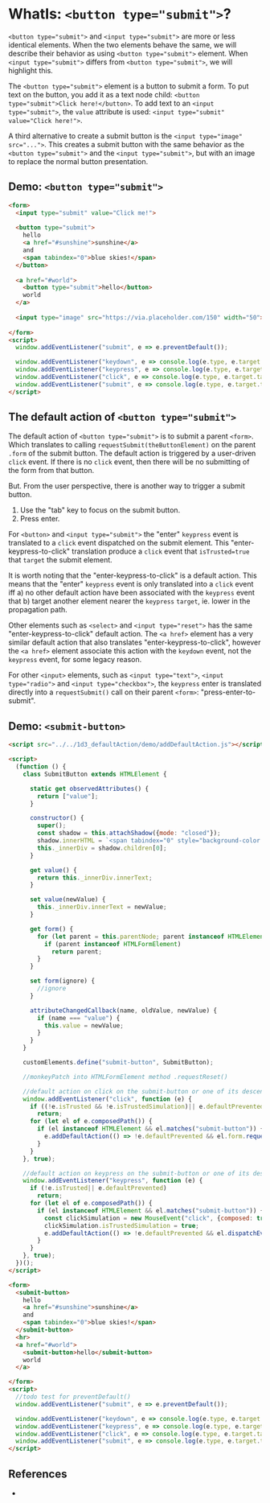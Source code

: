 # WhatIs: `<button type="submit">`?

`<button type="submit">` and `<input type="submit">` are more or less identical elements. When the two elements behave the same, we will describe their behavior as using `<button type="submit">` element. When `<input type="submit">` differs from `<button type="submit">`, we will highlight this.

The `<button type="submit">` element is a button to submit a form. To put text on the button, you add it as a text node child: `<button type="submit">Click here!</button>`. To add text to an `<input type="submit">`, the `value` attribute is used: `<input type="submit" value="Click here!">`. 

A third alternative to create a submit button is the `<input type="image" src="...">`. This creates a submit button with the same behavior as the `<button type="submit">` and the `<input type="submit">`, but with an image to replace the normal button presentation.

## Demo: `<button type="submit">`

```html
<form>
  <input type="submit" value="Click me!">
  
  <button type="submit">
    hello 
    <a href="#sunshine">sunshine</a>
    and 
    <span tabindex="0">blue skies!</span>
  </button>
  
  <a href="#world">
    <button type="submit">hello</button>
    world
  </a>
  
  <input type="image" src="https://via.placeholder.com/150" width="50">
  
</form>
<script>
  window.addEventListener("submit", e => e.preventDefault());

  window.addEventListener("keydown", e => console.log(e.type, e.target.tagName, e));
  window.addEventListener("keypress", e => console.log(e.type, e.target.tagName, e));
  window.addEventListener("click", e => console.log(e.type, e.target.tagName, e));
  window.addEventListener("submit", e => console.log(e.type, e.target.tagName, e));
</script>
```

## The default action of `<button type="submit">`

The default action of `<button type="submit">` is to submit a parent `<form>`. Which translates to calling `requestSubmit(theButtonElement)` on the parent `.form` of the submit button. The default action is triggered by a user-driven `click` event. If there is no `click` event, then there will be no submitting of the form from that button.

But. From the user perspective, there is another way to trigger a submit button.
1. Use the "tab" key to focus on the submit button.
2. Press enter.

For `<button>` and `<input type="submit">` the "enter" `keypress` event is translated to a `click` event dispatched on the submit element. This "enter-keypress-to-click" translation produce a `click` event that `isTrusted=true` that `target` the submit element.

It is worth noting that the "enter-keypress-to-click" is a default action. This means that the "enter" `keypress` event is only translated into a `click` event iff a) no other default action have been associated with the `keypress` event that b) target another element nearer the `keypress` `target`, ie. lower in the propagation path.

Other elements such as `<select>` and `<input type="reset">` has the same "enter-keypress-to-click" default action. The `<a href>` element has a very similar default action that also translates "enter-keypress-to-click", however the `<a href>` element associate this action with the `keydown` event, not the `keypress` event, for some legacy reason.
 
For other `<input>` elements, such as `<input type="text">`, `<input type="radio">` and `<input type="checkbox">`, the `keypress` enter is translated directly into a `requestSubmit()` call on their parent `<form>`: "press-enter-to-submit".  

## Demo: `<submit-button>`

```html
<script src="../../1d3_defaultAction/demo/addDefaultAction.js"></script>

<script>
  (function () {
    class SubmitButton extends HTMLElement {

      static get observedAttributes() {
        return ["value"];
      }

      constructor() {
        super();
        const shadow = this.attachShadow({mode: "closed"});
        shadow.innerHTML = `<span tabindex="0" style="background-color: lightgrey; border: 1px solid grey; margin: 2px; width: 250px; height: 1.2em;"><slot></slot></span>`;
        this._innerDiv = shadow.children[0];
      }

      get value() {
        return this._innerDiv.innerText;
      }

      set value(newValue) {
        this._innerDiv.innerText = newValue;
      }

      get form() {
        for (let parent = this.parentNode; parent instanceof HTMLElement; parent = parent.parentNode) {
          if (parent instanceof HTMLFormElement)
            return parent;
        }
      }

      set form(ignore) {
        //ignore
      }

      attributeChangedCallback(name, oldValue, newValue) {
        if (name === "value") {
          this.value = newValue;
        }
      }
    }

    customElements.define("submit-button", SubmitButton);

    //monkeyPatch into HTMLFormElement method .requestReset()

    //default action on click on the submit-button or one of its descendants
    window.addEventListener("click", function (e) {
      if ((!e.isTrusted && !e.isTrustedSimulation)|| e.defaultPrevented)
        return;
      for (let el of e.composedPath()) {
        if (el instanceof HTMLElement && el.matches("submit-button")) {
          e.addDefaultAction(() => !e.defaultPrevented && el.form.requestSubmit(/*el*/), {preventable: el});
        }
      }
    }, true);

    //default action on keypress on the submit-button or one of its descendants
    window.addEventListener("keypress", function (e) {
      if (!e.isTrusted|| e.defaultPrevented)
        return;
      for (let el of e.composedPath()) {
        if (el instanceof HTMLElement && el.matches("submit-button")) {
          const clickSimulation = new MouseEvent("click", {composed: true, bubbles: true});
          clickSimulation.isTrustedSimulation = true;
          e.addDefaultAction(() => !e.defaultPrevented && el.dispatchEvent(clickSimulation), {preventable: el});
        }
      }
    }, true);
  })();
</script>

<form>
  <submit-button>
    hello
    <a href="#sunshine">sunshine</a>
    and
    <span tabindex="0">blue skies!</span>
  </submit-button>
  <hr>
  <a href="#world">
    <submit-button>hello</submit-button>
    world
  </a>

</form>
<script>
  //todo test for preventDefault()
  window.addEventListener("submit", e => e.preventDefault());

  window.addEventListener("keydown", e => console.log(e.type, e.target.tagName, e));
  window.addEventListener("keypress", e => console.log(e.type, e.target.tagName, e));
  window.addEventListener("click", e => console.log(e.type, e.target.tagName, e.isTrusted, e.isTrustedSimulation, e));
  window.addEventListener("submit", e => console.log(e.type, e.target.tagName, e));
</script>
```

## References

 * 
